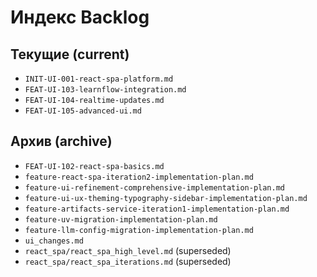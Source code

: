 # Индекс Backlog

## Текущие (current)
- `INIT-UI-001-react-spa-platform.md`
- `FEAT-UI-103-learnflow-integration.md`
- `FEAT-UI-104-realtime-updates.md`
- `FEAT-UI-105-advanced-ui.md`

## Архив (archive)
- `FEAT-UI-102-react-spa-basics.md`
- `feature-react-spa-iteration2-implementation-plan.md`
- `feature-ui-refinement-comprehensive-implementation-plan.md`
- `feature-ui-ux-theming-typography-sidebar-implementation-plan.md`
- `feature-artifacts-service-iteration1-implementation-plan.md`
- `feature-uv-migration-implementation-plan.md`
- `feature-llm-config-migration-implementation-plan.md`
- `ui_changes.md`
- `react_spa/react_spa_high_level.md` (superseded)
- `react_spa/react_spa_iterations.md` (superseded)

